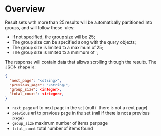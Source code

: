 # Overview

Result sets with more than 25 results will be automatically partitioned into groups, and will follow these rules:

- If not specified, the group size will be 25;
- The group size can be specified along with the query objects;
- The group size is limited to a maximum of 25;
- The group size is limited to a minimum of 1;

The response will contain data that allows scrolling through the results. The JSON shape is:

```JSON
{
  "next_page": "<string>",
  "previous_page": "<string>",
  "group_size": <integer>,
  "total_count": <integer>,
}
```

* `next_page` url to next page in the set (null if there is not a next page)
* `previous` url to previous page in the set (null if there is not a previous page)
* `group_size` maximum number of items per page
* `total_count` total number of items found
